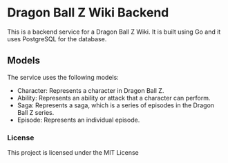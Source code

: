 # Dragon Ball Z Wiki Backend

This is a backend service for a Dragon Ball Z Wiki. It is built using Go and it uses PostgreSQL for the database.

## Models

The service uses the following models:

- Character: Represents a character in Dragon Ball Z.
- Ability: Represents an ability or attack that a character can perform.
- Saga: Represents a saga, which is a series of episodes in the Dragon Ball Z series.
- Episode: Represents an individual episode.

### License

This project is licensed under the MIT License 
